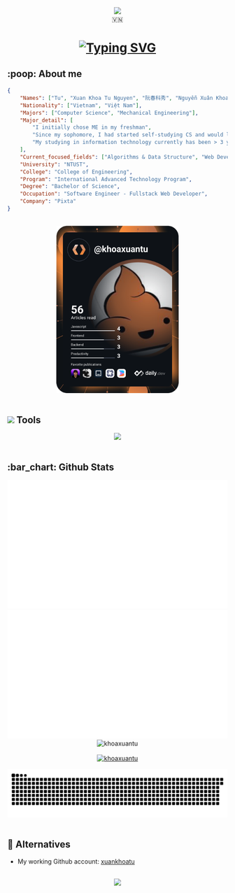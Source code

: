 <div id="header" align="center">
  <img src="https://media.giphy.com/media/j0HjChGV0J44KrrlGv/giphy.gif" width="200"/>
</div>
<!-- Social media -->
<div align="center">
    🇻🇳
</div>
<!-- https://media.giphy.com/media/gjrYDwbjnK8x36xZIO/giphy.gif -->
<!-- https://media.giphy.com/media/WSBeyxvC1jH496xQGA/giphy.gif -->
<!-- https://media.giphy.com/media/Xes8GCa4EGgve/giphy.gif -->
<!-- https://media.giphy.com/media/VEzvhUTdejvdsItmbD/giphy.gif -->
<!-- https://media.giphy.com/media/j0HjChGV0J44KrrlGv/giphy.gif -->
<!-- Hello World -->
<h1 align="center">
    <a href="https://git.io/typing-svg"><img src="https://readme-typing-svg.herokuapp.com?font=Fira+Code&size=24&pause=1000&center=true&vCenter=true&width=435&lines=Hey+there%2C+I'm+Tu+%F0%9F%91%8B" alt="Typing SVG" /></a>
</h1>

<!-- About me -->
<h2 align="left">:poop: About me</h2>

```json
{
    "Names": ["Tu", "Xuan Khoa Tu Nguyen", "阮春科秀", "Nguyễn Xuân Khoa Tú"],
    "Nationality": ["Vietnam", "Việt Nam"],
    "Majors": ["Computer Science", "Mechanical Engineering"],
    "Major_detail": [
        "I initially chose ME in my freshman",
        "Since my sophomore, I had started self-studying CS and would love to develop further in this major",
        "My studying in information technology currently has been > 3 years"
    ],
    "Current_focused_fields": ["Algorithms & Data Structure", "Web Development", "Cloud Services"],
    "University": "NTUST",
    "College": "College of Engineering",
    "Program": "International Advanced Technology Program",
    "Degree": "Bachelor of Science",
    "Occupation": "Software Engineer - Fullstack Web Developer",
    "Company": "Pixta"
}
```

<br>
<div align="center">
  <a href="https://app.daily.dev/khoaxuantu"><img src="https://github.com/khoaxuantu/khoaxuantu/blob/main/devcard.svg" width="280" alt="Xuan Khoa Tu Nguyen's Dev Card"/></a>
</div>

<br>
<!-- Tools -->
<h2 align="left"> <img src="https://media.giphy.com/media/QssGEmpkyEOhBCb7e1/giphy.gif" width="24"> Tools </h2>
<div align="center">
    <a href="https://skillicons.dev">
        <img src="https://skillicons.dev/icons?i=js,ts,react,ruby,rails,cpp,c,py,flask,django,html,css,sass,bootstrap,postgres,sqlite,docker,aws,gcp,firebase,git,github,githubactions,unity,linux,visualstudio,vscode,matlab,autocad,arduino">
    </a>
</div>
<br>

<!-- Github Stats -->
<h2 align="left">
    :bar_chart: Github Stats
</h2>
<div align="center">
    <img src="https://raw.githubusercontent.com/khoaxuantu/github-stats/master/generated/overview.svg#gh-dark-mode-only" alt="khoaxuantu">
    <img src="https://raw.githubusercontent.com/khoaxuantu/github-stats/master/generated/languages.svg#gh-dark-mode-only" alt="khoaxuantu">
</div>
<div align="center">
    <img src="https://streak-stats.demolab.com?user=khoaxuantu&theme=github-dark-blue" alt="khoaxuantu">
    <br><br>
    <a href="https://github.com/ryo-ma/github-profile-trophy">
      <img src="https://github-profile-trophy.vercel.app/?username=khoaxuantu&theme=onedark&rank=-C&column=7" alt="khoaxuantu">
    </a>
</div>
<br>

<div align="center">
  <picture>
    <source media="(prefers-color-scheme: dark)" srcset="https://github.com/khoaxuantu/khoaxuantu/blob/output/github-contribution-grid-snake-dark.svg" />
    <source media="(prefers-color-scheme: light)" srcset="https://github.com/khoaxuantu/khoaxuantu/blob/output/github-contribution-grid-snake.svg" />
    <img alt="github-snake" src="https://github.com/khoaxuantu/khoaxuantu/blob/output/github-contribution-grid-snake-dark.svg" />
  </picture>
</div>
<br>

## 🧐 Alternatives
- My working Github account: [xuankhoatu](https://github.com/khoaxuantu-pixta)

<br>
<div align="center">
<!--   <img src="https://komarev.com/ghpvc/?username=khoaxuantu"> -->
  <a href="https://visitcount.itsvg.in">
    <img src="https://visitcount.itsvg.in/api?id=khoaxuantu&label=Profile%20Views&color=1&icon=5&pretty=false" />
  </a>
</div>
